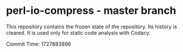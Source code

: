 # perl-io-compress - master branch

This repository contains the frozen state of the repository.
Its history is cleared. It is used only for static code
analysis with Codacy.

Commit Time: 1727883896
